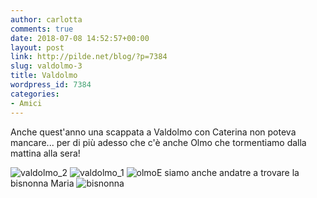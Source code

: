 ```yaml
---
author: carlotta
comments: true
date: 2018-07-08 14:52:57+00:00
layout: post
link: http://pilde.net/blog/?p=7384
slug: valdolmo-3
title: Valdolmo
wordpress_id: 7384
categories:
- Amici
---
```


Anche quest'anno una scappata a Valdolmo con Caterina non poteva mancare... per di più adesso che c'è anche Olmo che tormentiamo dalla mattina alla sera!

![valdolmo_2](http://pilde.net/blog/wp-content/uploads/2018/09/valdolmo_2.jpg) ![valdolmo_1](http://pilde.net/blog/wp-content/uploads/2018/09/valdolmo_1.jpg) ![olmo](http://pilde.net/blog/wp-content/uploads/2018/09/olmo.jpg)E siamo anche andatre a trovare la bisnonna Maria ![bisnonna](http://pilde.net/blog/wp-content/uploads/2018/09/bisnonna.jpg)
